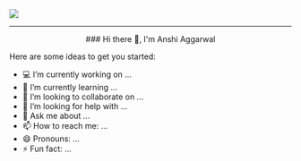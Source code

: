 
<img src="https://github.com/anshi-a2/anshi-a2/profile.jpg">
<hr>
<center>### Hi there 👋, I'm Anshi Aggarwal</center>


Here are some ideas to get you started:

- 💻 I’m currently working on ...
- 🌱 I’m currently learning ...
- 👯 I’m looking to collaborate on ...
- 🤔 I’m looking for help with ...
- 💬 Ask me about ...
- 📫 How to reach me: ...
- 😄 Pronouns: ...
- ⚡ Fun fact: ...

